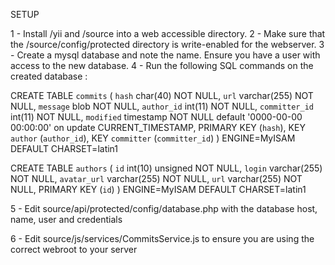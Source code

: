 SETUP

1 - Install /yii and /source into a web accessible directory.
2 - Make sure that the /source/config/protected directory is write-enabled for the webserver.
3 - Create a mysql database and note the name.  Ensure you have a user with access to the new database.
4 - Run the following SQL commands on the created database :

CREATE TABLE `commits` (
  `hash` char(40) NOT NULL,
  `url` varchar(255) NOT NULL,
  `message` blob NOT NULL,
  `author_id` int(11) NOT NULL,
  `committer_id` int(11) NOT NULL,
  `modified` timestamp NOT NULL default '0000-00-00 00:00:00' on update CURRENT_TIMESTAMP,
  PRIMARY KEY  (`hash`),
  KEY `author` (`author_id`),
  KEY `committer` (`committer_id`)
) ENGINE=MyISAM DEFAULT CHARSET=latin1

CREATE TABLE `authors` (
  `id` int(10) unsigned NOT NULL,
  `login` varchar(255) NOT NULL,
  `avatar_url` varchar(255) NOT NULL,
  `url` varchar(255) NOT NULL,
  PRIMARY KEY  (`id`)
) ENGINE=MyISAM DEFAULT CHARSET=latin1

5 - Edit source/api/protected/config/database.php with the database host, name, user and credentials

6 - Edit source/js/services/CommitsService.js to ensure you are using the correct webroot to your server

